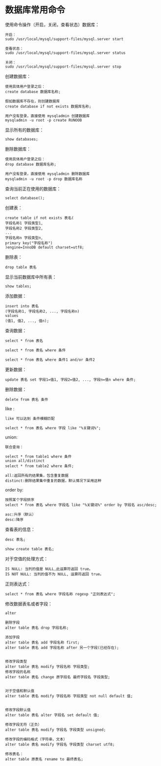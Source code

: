 # 数据库常用命令

使用命令操作（开启，关闭，查看状态）数据库：
	
	开启：
	sudo /usr/local/mysql/support-files/mysql.server start
	
	查看状态：
	sudo /usr/local/mysql/support-files/mysql.server status
	
	关闭：
	sudo /usr/local/mysql/support-files/mysql.server stop

创建数据库：

	使用具体用户登录之后：
	create database 数据库名称;
	
	假如数据库不存在，则创建数据库
	create database if not exists 数据库名称;
	
	用户没有登录，直接使用 mysqladmin 创建数据库
	mysqladmin -u root -p create RUNOOB
	
显示所有的数据库：

	show databases;
	
删除数据库：
	
	使用具体用户登录之后：
	drop database 数据库名称;
	
	用户没有登录，直接使用 mysqladmin 删除数据库
	mysqladmin -u root -p drop 数据库名称
	
查询当前正在使用的数据库：
	
	select database();
	
	
创建表：
	
	create table if not exists 表名(
	字段名称1 字段类型1,
	字段名称2 字段类型2,
	...
	字段名称n 字段类型n,
	primary key("字段名称")
	)engine=InnoDB default charset=utf8;
	
删除表：
	
	drop table 表名
	
显示当前数据库中所有表：
	
	show tables;
	
添加数据：
	
	insert into 表名
	(字段名称1, 字段名称2, ..., 字段名称n)
	values
	(值1, 值2, ..., 值n);
	
查询数据：
	
	select * from 表名
	
	select * from 表名 where 条件
	
	select * from 表名 where 条件1 and/or 条件2
	
更新数据：
	
	update 表名 set 字段1=值1, 字段2=值2, ..., 字段n=值n where 条件;
	
删除数据：
	
	delete from 表名 条件
	
like :
	
	like 可以达到 条件模糊匹配
	
	select * from 表名 where 字段 like "%关键词%";
	

union:
	
	联合查询：
	
	select * from table1 where 条件
	union all/distinct
	select * from table2 where 条件;
	
	all:返回所有的结果集，包含重复数据
	distinct:删除结果集中重复的数据，默认情况下采用这种
	
order by:

	按照某个字段排序
	select * from 表名 where 字段名 like "%关键词%" order by 字段名 asc/desc;
	
	asc:升序（默认）
	desc:降序
	
	
查看表的信息：
	
	desc 表名;
	
	show create table 表名;
	
对于空值的处理方式：
	
	IS NULL: 当列的值是 NULL,此运算符返回 true。
	IS NOT NULL: 当列的值不为 NULL, 运算符返回 true。
	
	
正则表达式：

	select * from 表名 where 字段名称 regexp "正则表达式";
	
	
修改数据表名或者字段：
	
	alter
	
	删除字段
	alter table 表名 drop 字段名称;
	
	添加字段
	alter table 表名 add 字段名称 first;
	alter table 表名 add 字段名称 after 另一个字段(已经存在);
	
	
	修改字段类型
	alter table 表名 modify 字段名称 字段类型;
	修改字段的名称
	alter table 表名 change 原字段名 最终字段名 字段类型;
	
	
	对于空值和默认值
	alter table 表名 modify 字段名称 字段类型 not null default 值;
	
	
	修改字段默认值
	alter table 表名 alter 字段名 set default 值;
	
	修改字段无符（正负）
	alter table 表名 modify 字段名 字段类型 unsigned;
	
	修改字段的编码格式（字符串，文本）
	alter table 表名 modify 字段名 字段类型 charset utf8;
	
	修改表名：
	alter table 原表名 rename to 最终表名;
	

	
	

